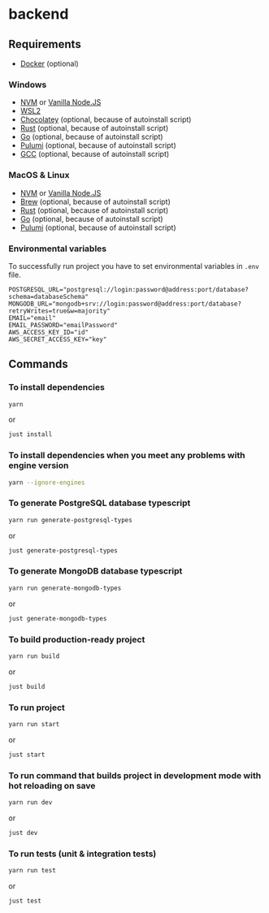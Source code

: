 # backend

## Requirements

- [Docker](https://www.docker.com/) (optional)

### Windows

- [NVM](https://github.com/coreybutler/nvm-windows) or [Vanilla Node.JS](https://nodejs.dev/en/)
- [WSL2](https://learn.microsoft.com/en-us/windows/wsl/install)
- [Chocolatey](https://chocolatey.org/) (optional, because of autoinstall script)
- [Rust](https://www.rust-lang.org/tools/install) (optional, because of autoinstall script)
- [Go](https://community.chocolatey.org/packages/golang) (optional, because of autoinstall script)
- [Pulumi](https://community.chocolatey.org/packages/pulumi) (optional, because of autoinstall script)
- [GCC](https://community.chocolatey.org/packages/mingw) (optional, because of autoinstall script)

### MacOS & Linux

- [NVM](https://github.com/nvm-sh/nvm) or [Vanilla Node.JS](https://nodejs.dev/en/)
- [Brew](https://brew.sh/) (optional, because of autoinstall script)
- [Rust](https://formulae.brew.sh/formula/rustup-init) (optional, because of autoinstall script)
- [Go](https://formulae.brew.sh/formula/go) (optional, because of autoinstall script)
- [Pulumi](https://formulae.brew.sh/formula/pulumi) (optional, because of autoinstall script)

### Environmental variables

To successfully run project you have to set environmental variables in `.env` file.

```env
POSTGRESQL_URL="postgresql://login:password@address:port/database?schema=databaseSchema"
MONGODB_URL="mongodb+srv://login:password@address:port/database?retryWrites=true&w=majority"
EMAIL="email"
EMAIL_PASSWORD="emailPassword"
AWS_ACCESS_KEY_ID="id"
AWS_SECRET_ACCESS_KEY="key"
```

## Commands

### To install dependencies

```sh
yarn
```

or

```sh
just install
```

### To install dependencies when you meet any problems with engine version

```sh
yarn --ignore-engines
```

### To generate PostgreSQL database typescript

```sh
yarn run generate-postgresql-types
```

or

```sh
just generate-postgresql-types
```

### To generate MongoDB database typescript

```sh
yarn run generate-mongodb-types
```

or

```sh
just generate-mongodb-types
```

### To build production-ready project

```sh
yarn run build
```

or

```sh
just build
```

### To run project

```sh
yarn run start
```

or

```sh
just start
```

### To run command that builds project in development mode with hot reloading on save

```sh
yarn run dev
```

or

```sh
just dev
```

### To run tests (unit & integration tests)

```sh
yarn run test
```

or

```sh
just test
```

